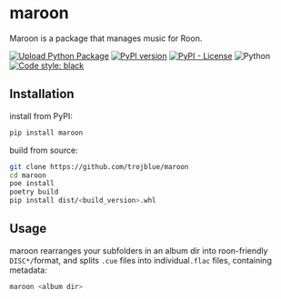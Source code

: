 # maroon
Maroon is a package that manages music for Roon.

[![Upload Python Package](https://github.com/trojblue/maroon/actions/workflows/python-publish.yml/badge.svg)](https://github.com/trojblue/maroon/actions/workflows/python-publish.yml)
[![PyPI version](https://badge.fury.io/py/maroon.svg)](https://badge.fury.io/py/maroon)
[![PyPI - License](https://img.shields.io/pypi/l/maroon)](https://www.gnu.org/licenses/gpl-3.0.en.html)
![Python](https://img.shields.io/badge/python-3.10-blue.svg) 
[![Code style: black](https://img.shields.io/badge/code%20style-black-000000.svg)](https://github.com/psf/black)

## Installation
install from PyPI:
```bash
pip install maroon
```

build from source:
```bash
git clone https://github.com/trojblue/maroon
cd maroon
poe install
poetry build
pip install dist/<build_version>.whl
```

## Usage
maroon rearranges your subfolders in an album dir into roon-friendly `DISC*/`format, and splits `.cue` files into individual`.flac` files, containing metadata: 
```bash
maroon <album dir>
```
